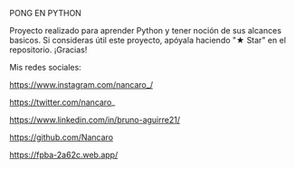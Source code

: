 PONG EN PYTHON 

Proyecto realizado para aprender Python y tener noción de sus alcances basicos.
Si consideras útil este proyecto, apóyala haciendo "★ Star" en el repositorio. ¡Gracias!

Mis redes sociales: 

https://www.instagram.com/nancaro_/

https://twitter.com/nancaro_

https://www.linkedin.com/in/bruno-aguirre21/

https://github.com/Nancaro

https://fpba-2a62c.web.app/

